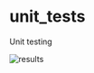 # unit_tests
Unit testing


![results](https://github.com/programweb/unit_tests/assets/12736699/5b76e58d-817c-4f81-a159-f65df31c982e)
